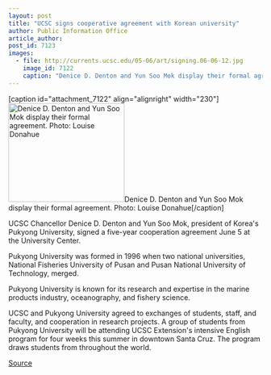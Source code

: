 ```yaml
---
layout: post
title: "UCSC signs cooperative agreement with Korean university"
author: Public Information Office
article_author: 
post_id: 7123
images:
  - file: http://currents.ucsc.edu/05-06/art/signing.06-06-12.jpg
    image_id: 7122
    caption: "Denice D. Denton and Yun Soo Mok display their formal agreement. Photo: Louise Donahue"
---
```


[caption id="attachment_7122" align="alignright" width="230"]<a href="http://dev-ucsc-news.pantheonsite.io/wp-content/uploads/2006/06/signing.06-06-12.jpg"><img class="size-full wp-image-7122" src="http://dev-ucsc-news.pantheonsite.io/wp-content/uploads/2006/06/signing.06-06-12.jpg" alt="Denice D. Denton and Yun Soo Mok display their formal agreement. Photo: Louise Donahue" width="230" height="196" /></a>Denice D. Denton and Yun Soo Mok display their formal agreement. Photo: Louise Donahue[/caption]
<a name="content" id="content"></a>
<p>
  UCSC Chancellor Denice D. Denton and Yun Soo Mok, president of Korea's Pukyong University, signed a five-year cooperation agreement June 5 at the University Center.
</p>
<p>
  Pukyong University was formed in 1996 when two national universities, National Fisheries University of Pusan and Pusan National University of Technology, merged.
</p>
<p>
  Pukyong University is known for its research and expertise in the marine products industry, oceanography, and fishery science.
</p>
<p>
  UCSC and Pukyong University agreed to exchanges of students, staff, and faculty, and cooperation in research projects. A group of students from Pukyong University will be attending UCSC Extension's intensive English program for four weeks this summer in downtown Santa Cruz. The program draws students from throughout the world.
</p>
<p><a href="http://www1.ucsc.edu/currents/05-06/06-12/brief-agreement.asp" title="Permalink to brief-agreement">Source</a></p>
